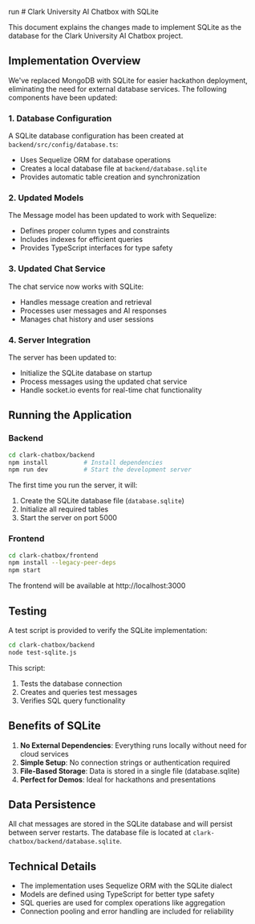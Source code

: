 run # Clark University AI Chatbox with SQLite

This document explains the changes made to implement SQLite as the database for the Clark University AI Chatbox project.

## Implementation Overview

We've replaced MongoDB with SQLite for easier hackathon deployment, eliminating the need for external database services. The following components have been updated:

### 1. Database Configuration

A SQLite database configuration has been created at `backend/src/config/database.ts`:
- Uses Sequelize ORM for database operations
- Creates a local database file at `backend/database.sqlite`
- Provides automatic table creation and synchronization

### 2. Updated Models

The Message model has been updated to work with Sequelize:
- Defines proper column types and constraints
- Includes indexes for efficient queries
- Provides TypeScript interfaces for type safety

### 3. Updated Chat Service

The chat service now works with SQLite:
- Handles message creation and retrieval
- Processes user messages and AI responses
- Manages chat history and user sessions

### 4. Server Integration

The server has been updated to:
- Initialize the SQLite database on startup
- Process messages using the updated chat service
- Handle socket.io events for real-time chat functionality

## Running the Application

### Backend

```bash
cd clark-chatbox/backend
npm install          # Install dependencies
npm run dev          # Start the development server
```

The first time you run the server, it will:
1. Create the SQLite database file (`database.sqlite`)
2. Initialize all required tables
3. Start the server on port 5000

### Frontend

```bash
cd clark-chatbox/frontend
npm install --legacy-peer-deps
npm start
```

The frontend will be available at http://localhost:3000

## Testing

A test script is provided to verify the SQLite implementation:

```bash
cd clark-chatbox/backend
node test-sqlite.js
```

This script:
1. Tests the database connection
2. Creates and queries test messages
3. Verifies SQL query functionality

## Benefits of SQLite

1. **No External Dependencies**: Everything runs locally without need for cloud services
2. **Simple Setup**: No connection strings or authentication required
3. **File-Based Storage**: Data is stored in a single file (database.sqlite)
4. **Perfect for Demos**: Ideal for hackathons and presentations

## Data Persistence

All chat messages are stored in the SQLite database and will persist between server restarts. The database file is located at `clark-chatbox/backend/database.sqlite`.

## Technical Details

- The implementation uses Sequelize ORM with the SQLite dialect
- Models are defined using TypeScript for better type safety
- SQL queries are used for complex operations like aggregation
- Connection pooling and error handling are included for reliability
